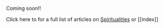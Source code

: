 Coming soon!! 

Click here to for a full list of articles on [Spiritualities](https://ubuntu.sankofapedia.org/Spiritualities) or [[index]]